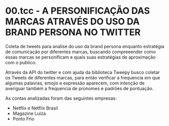 # 00.tcc - A PERSONIFICAÇÃO DAS MARCAS ATRAVÉS DO USO DA BRAND PERSONA NO TWITTER
Coleta de tweets para analise do uso da brand persona enquanto estratégia de comunicação por diferentes marcas, buscando compreeender como essas marcas se personificam e quais suas estratégias de aproximação com o publico.



Através da API do twitter e com ajuda da biblioteca Tweepy busco coletar os Tweets de diferentes marcas, para então verificar 
a frequencia em que algumas palavras, emojis e expressão aparecem, com intenção de averiguar também a frequencia de pronomes 
e padrões de pontuação.


As contas analizadas foram das seguintes empresas:
 - Netflix e Netflix Brasil
 - Magazine Luiza
 - Ponto Frio

